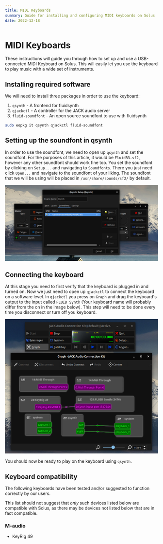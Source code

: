 ```yaml
---
title: MIDI Keyboards
summary: Guide for installing and configuring MIDI keyboards on Solus
date: 2022-12-18
---
```


# MIDI Keyboards

These instructions will guide you through how to set up and use a USB-connected MIDI Keyboard on Solus. This will easily let you use the keyboard to play music with a wide set of instruments.

## Installing required software

We will need to install three packages in order to use the keyboard:

1. `qsynth` - A frontend for fluidsynth
2. `qjackctl` - A controller for the JACK audio server
3. `fluid-soundfont` - An open source soundfont to use with fluidsynth

```bash
sudo eopkg it qsynth qjackctl fluid-soundfont
```

## Setting up the soundfont in qsynth

In order to use the soundfont, we need to open up `qsynth` and set the soundfont. For the purposes of this article, it would be `FluidR3.sf2`, however any other soundfont should work fine too. You set the soundfont by clicking on `Setup...` and navigating to `Soundfonts`. There you just need click `Open...` and navigate to the soundfont of your liking. The soundfont that we will be using will be placed in `/usr/share/sounds/sf2/` by default.

![QSynth SoundFont](qsynth-soundfont.jpg)

## Connecting the keyboard

At this stage you need to first verify that the keyboard is plugged in and turned on. Now we just need to open up `qjackctl` to connect the keyboard on a software level. In `qjackctl` you press on `Graph` and drag the keyboard's output to the input called `FLUID Synth` (Your keyboard name will probably differ from the on in the image below). This step will need to be done every time you disconnect or turn off you keyboard.

![QJackCtl Connect](qjackctl-connect.jpg)

You should now be ready to play on the keyboard using `qsynth`.

## Keyboard compatibility

The following keyboards have been tested and/or suggested to function correctly by our users.

This list should not suggest that _only_ such devices listed below are compatible with Solus, as there may be devices not listed below that are in fact compatible.

### M-audio

- KeyRig 49
